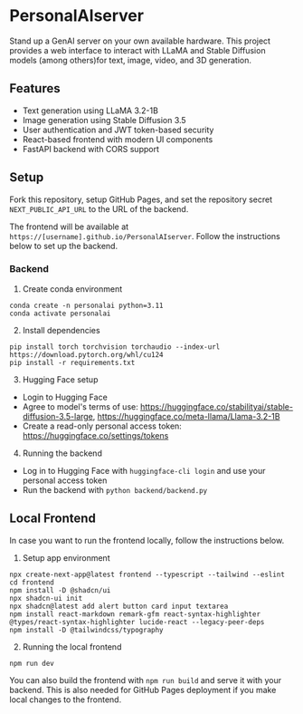 # PersonalAIserver
Stand up a GenAI server on your own available hardware. This project provides a web interface to interact with LLaMA and Stable Diffusion models (among others)for text, image, video, and 3D generation.

## Features
- Text generation using LLaMA 3.2-1B
- Image generation using Stable Diffusion 3.5
- User authentication and JWT token-based security
- React-based frontend with modern UI components
- FastAPI backend with CORS support

## Setup

Fork this repository, setup GitHub Pages, and set the repository secret `NEXT_PUBLIC_API_URL` to the URL of the backend.

The frontend will be available at `https://[username].github.io/PersonalAIserver`. Follow the instructions below to set up the backend.

### Backend
1. Create conda environment
```
conda create -n personalai python=3.11
conda activate personalai
```
2. Install dependencies
```
pip install torch torchvision torchaudio --index-url https://download.pytorch.org/whl/cu124
pip install -r requirements.txt
```

3. Hugging Face setup
- Login to Hugging Face
- Agree to model's terms of use: https://huggingface.co/stabilityai/stable-diffusion-3.5-large, https://huggingface.co/meta-llama/Llama-3.2-1B
- Create a read-only personal access token: https://huggingface.co/settings/tokens

4. Running the backend
- Log in to Hugging Face with `huggingface-cli login` and use your personal access token
- Run the backend with `python backend/backend.py`

## Local Frontend

In case you want to run the frontend locally, follow the instructions below.

1. Setup app environment
```
npx create-next-app@latest frontend --typescript --tailwind --eslint
cd frontend
npm install -D @shadcn/ui
npx shadcn-ui init
npx shadcn@latest add alert button card input textarea
npm install react-markdown remark-gfm react-syntax-highlighter @types/react-syntax-highlighter lucide-react --legacy-peer-deps
npm install -D @tailwindcss/typography
```

2. Running the local frontend
```
npm run dev
```

You can also build the frontend with `npm run build` and serve it with your backend.
This is also needed for GitHub Pages deployment if you make local changes to the frontend.


